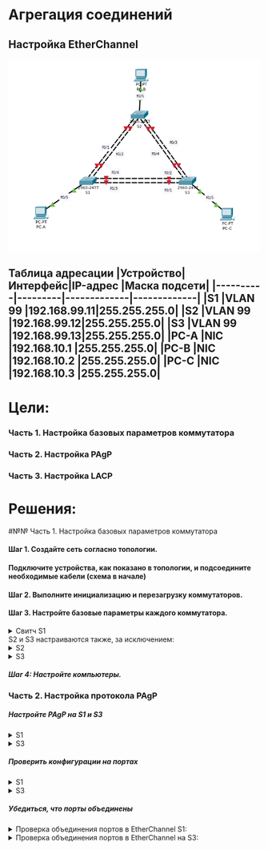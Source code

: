 # Агрегация соединений
## Настройка EtherChannel

![](schema.png)

Таблица адресации
|Устройство|Интерфейс|IP-адрес	   |Маска подсети|
|----------|---------|-------------|-------------|
|S1		   |VLAN 99	 |192.168.99.11|255.255.255.0|
|S2		   |VLAN 99	 |192.168.99.12|255.255.255.0|
|S3		   |VLAN 99	 |192.168.99.13|255.255.255.0|
|PC-A  	   |NIC	     |192.168.10.1 |255.255.255.0|
|PC-B	   |NIC		 |192.168.10.2 |255.255.255.0|
|PC-C	   |NIC	     |192.168.10.3 |255.255.255.0|
--------------------------------------------------

#	Цели:

### Часть 1. Настройка базовых параметров коммутатора
### Часть 2. Настройка PAgP
### Часть 3. Настройка LACP

# Решения:

#№№ Часть 1. Настройка базовых параметров коммутатора
#### Шаг 1. Создайте сеть согласно топологии.
#### Подключите устройства, как показано в топологии, и подсоедините необходимые кабели (схема в начале)
#### Шаг 2. Выполните инициализацию и перезагрузку коммутаторов.
#### Шаг 3. Настройте базовые параметры каждого коммутатора.

<details>
 <summary>Свитч S1</summary>

``` bash
Switch#conf t
Switch(config)#no ip domain-lookup 
Switch(config)#hostname S1
S1(config)#service password-encryption
S1(config)#enable secret class
S1(config)#line console 0
S1(config-line)#password cisco
S1(config-line)#login
S1(config-line)#exec-timeout 5 0
S1(config-line)#logging synchronous
S1(config-line)#exit
S1(config)#line vty 0 4
S1(config-line)#password cisco
S1(config-line)#login
S1(config-line)#exec-timeout 5 0
S1(config-line)#logging synchronous
S1(config-line)#exit
S1(config)#int range f0/1-4,f0/6-24
S1(config-if-range)#shut
S1(config)#no logging console
S1(config)#vtp mode transparent
S1(config)#vlan 99
S1(config-vlan)#name Management
S1(config-vlan)#vlan 10
S1(config-vlan)#name Staff
S1(config-vlan)#exit
S1(config)#int f0/5
S1(config-if)#switchport mode access
S1(config-if)#switchport access vlan 10
S1(config-if)#exit
S1(config)#int vlan 99
S1(config-if)#ip address 192.168.99.11 255.255.255.0
S1(config-if)#exit
S1(config)#exit
S1#copy running-config startup-config
```

</details>
S2 и S3 настраиваются также, за исключением:

<details>
 <summary>S2</summary>

``` bash
Switch(config)#hostname S2
S1(config-if)#ip address 192.168.99.12 255.255.255.0
```
</details>
<details>
 <summary>S3</summary>

``` bash
Switch(config)#hostname S3
S1(config-if)#ip address 192.168.99.13 255.255.255.0
```
</details>

##### Шаг 4: Настройте компьютеры.

### Часть 2. Настройка протокола PAgP
##### Настройте PAgP на S1 и S3

<details>
 <summary>S1</summary>

``` bash
S1#conf t
S1(config)#interface range f0/3-4
S1(config-if-range)#channel-group 1 mode desirable
Creating a port-channel interface Port-channel 1

S1(config-if-range)#no shutdown
```
</details>

<details>
 <summary>S3</summary>

``` bash
S1#conf t
S1(config)#interface range f0/3-4
S1(config-if-range)#channel-group 1 mode auto
Creating a port-channel interface Port-channel 1

S1(config-if-range)#no shutdown
```
</details>

##### Проверить конфигурации на портах

<details>
 <summary>S1</summary>

``` bash
S1#sh run interface f0/3

interface Ethernet0/3
 channel-group 1 mode desirable
end
```

``` bash
S1#sh run interface f0/4

interface Ethernet0/4
 channel-group 1 mode desirable
end
```

``` bash
S1#sh int f0/3 switchport
Administrative Mode: dynamic auto
Operational Mode: static access (member of bundle Po1)
```

``` bash
S1#sh int f0/4 switchport
Administrative Mode: dynamic auto
Operational Mode: static access (member of bundle Po1)

```
</details>

<details>
 <summary>S3</summary>

``` bash
S3#sh run interface f0/3
interface Ethernet0/1
 channel-group 1 mode auto
```

``` bash
S3#sh run interface f0/4
interface Ethernet0/2
 channel-group 1 mode auto
```

``` bash
S3#sh int f0/3 switch
Administrative Mode: dynamic auto
Operational Mode: static access (member of bundle Po1)
```

``` bash
S3#sh int f0/4 switch
Administrative Mode: dynamic auto
Operational Mode: static access (member of bundle Po1)
```
</details>

##### Убедиться, что порты объединены
<details>
 <summary>Проверка объединения портов в EtherChannel S1:</summary>

``` bash
S1#show etherchannel summary

Group  Port-channel  Protocol    Ports
------+-------------+-----------+----------------------------------------------

1      Po1(SU)           PAgP   Fa0/3(P) Fa0/4(P)
```
</details>
<details>
 <summary>Проверка объединения портов в EtherChannel на S3:</summary>

``` bash
S3#show etherchannel summary

Group  Port-channel  Protocol    Ports
------+-------------+-----------+----------------------------------------------

1      Po1(SU)           PAgP   Fa0/3(P) Fa0/4(P) 
```
</details>


